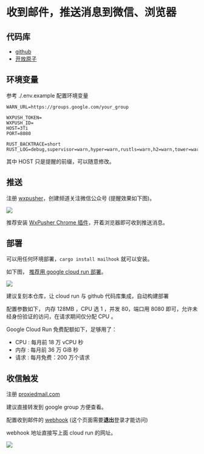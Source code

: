 [‼️]: ✏️README.mdt

# 收到邮件，推送消息到微信、浏览器

## 代码库

* [github](https://github.com/3TiSite/mailhook)
* [开放原子](https://atomgit.com/3ti/mailhook)

## 环境变量

参考 ./.env.example 配置环境变量

```dotenv
WARN_URL=https://groups.google.com/your_group

WXPUSH_TOKEN=
WXPUSH_ID=
HOST=3Ti
PORT=8080

RUST_BACKTRACE=short
RUST_LOG=debug,supervisor=warn,hyper=warn,rustls=warn,h2=warn,tower=warn,reqwest=warn,watchexec=warn,globset=warn
```

其中 HOST 只是提醒的前缀，可以随意修改。

## 推送

注册 [wxpusher](https://wxpusher.zjiecode.com)，创建频道关注微信公众号 (提醒效果如下图)。

![](https://i-01.eu.org/2023/12/eCca5i_.webp)

推荐安装 [WxPusher Chrome 插件](https://github.com/wxpusher/wxpusher-chrome-extensions)，开着浏览器即可收到推送消息。

## 部署

可以用任何环境部署，`cargo install mailhook` 就可以安装。

如下图， [推荐用 google cloud run 部署](https://console.cloud.google.com/run/create)。

![](https://i-01.eu.org/2023/12/PpzKyXU.webp)

建议复刻本仓库，让 cloud run 与 github 代码库集成，自动构建部署

配置参数如下， 内存 128MB ，CPU 选 1 ，并发 80，端口用 8080 即可，允许未经身份验证的访问，在请求期间仅分配 CPU 。

Google Cloud Run 免费配额如下，足够用了：

* CPU : 每月前 18 万 vCPU 秒
* 内存 : 每月前 36 万 GiB 秒
* 请求 : 每月免费：200 万个请求

## 收信触发

注册 [proxiedmail.com](https://proxiedmail.com)

建议直接转发到 google group 方便查看。

配置收到邮件的 [webhook](https://proxiedmail.com/en/webhook-on-email) (这个页面需要**退出**登录才能访问)

webhook 地址直接写上面 cloud run 的网址。

![](https://i-01.eu.org/2023/12/3O_ZU1h.webp)
